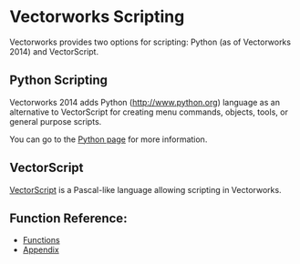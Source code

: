 # Vectorworks Scripting

Vectorworks provides two options for scripting: Python (as of Vectorworks 2014) and VectorScript.


## Python Scripting

Vectorworks 2014 adds Python (http://www.python.org) language as an alternative to VectorScript for creating menu commands, objects, tools, or general purpose scripts.

You can go to the [Python page](Python/README.md) for more information.

## VectorScript

[VectorScript](VectorScript/README.md) is a Pascal-like language allowing scripting in Vectorworks.

## Function Reference:
* [Functions](../Function%20Reference/Functions/README.md)
* [Appendix](../Function%20Reference/Appendix/README.md)
